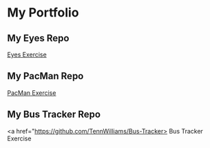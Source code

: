 # My Portfolio
## My Eyes Repo
<a href="https://github.com/TennWilliams/Eyes"> Eyes Exercise </a>

## My PacMan Repo
<a href="https://github.com/TennWilliams/PacMan"> PacMan Exercise </a>

## My Bus Tracker Repo
<a href="https://github.com/TennWilliams/Bus-Tracker> Bus Tracker Exercise </a>
